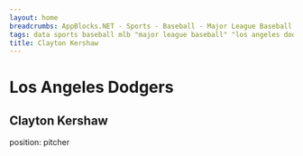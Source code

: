```yaml
---
layout: home 
breadcrumbs: AppBlocks.NET - Sports - Baseball - Major League Baseball - Los Angeles Dodgers - Clayton Kershaw
tags: data sports baseball mlb "major league baseball" "los angeles dodgers" "log angeles" california
title: Clayton Kershaw
---
```

# Los Angeles Dodgers

## Clayton Kershaw

position: pitcher
